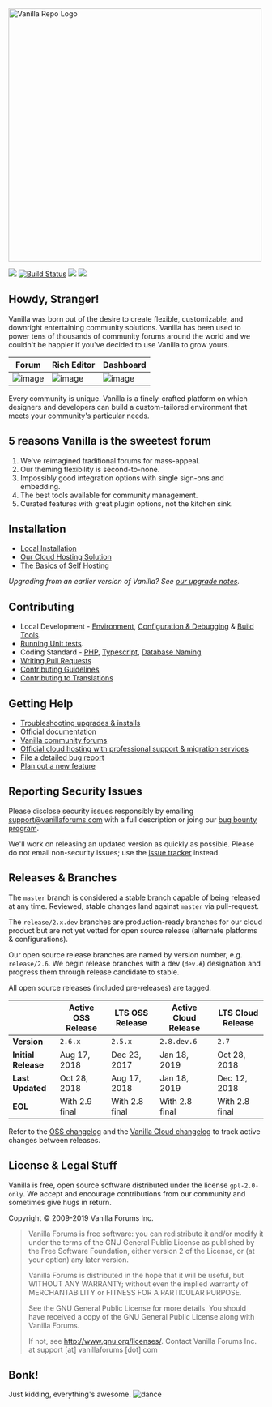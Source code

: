 <img src="https://user-images.githubusercontent.com/1770056/51494323-414e8980-1d86-11e9-933c-e647b5ea49f4.png" alt="Vanilla Repo Logo" width=500/>

[![](https://img.shields.io/github/license/vanilla/vanilla.svg)](https://github.com/vanilla/vanilla/blob/docs/new-readme/LICENSE.md)
[![Build Status](https://travis-ci.org/vanilla/vanilla.svg?branch=master)](https://travis-ci.org/vanilla/vanilla)
![](https://img.shields.io/travis/php-v/vanilla/vanilla.svg)
![](https://img.shields.io/github/commits-since/vanilla/vanilla/Vanilla_2.6.4.svg)

## Howdy, Stranger!

Vanilla was born out of the desire to create flexible, customizable, and downright entertaining
community solutions. Vanilla has been used to power tens of thousands of community forums around the world
and we couldn't be happier if you've decided to use Vanilla to grow yours.

| Forum                                                                                                         | Rich Editor                                                                                                   | Dashboard                                                                                                     |
| ------------------------------------------------------------------------------------------------------------- | ------------------------------------------------------------------------------------------------------------- | ------------------------------------------------------------------------------------------------------------- |
| ![image](https://user-images.githubusercontent.com/1770056/51584623-2a9e5480-1ea4-11e9-9650-b37b0d6da609.png) | ![image](https://user-images.githubusercontent.com/1770056/51584799-e19ad000-1ea4-11e9-9d48-58c673f61076.png) | ![image](https://user-images.githubusercontent.com/1770056/51422470-00cfef80-1b7d-11e9-9d3f-25ada61cecea.png) |

Every community is unique. Vanilla is a finely-crafted platform on which designers and developers
can build a custom-tailored environment that meets your community's particular needs.

## 5 reasons Vanilla is the sweetest forum

1. We've reimagined traditional forums for mass-appeal.
1. Our theming flexibility is second-to-none.
1. Impossibly good integration options with single sign-ons and embedding.
1. The best tools available for community management.
1. Curated features with great plugin options, not the kitchen sink.

## Installation

-   [Local Installation](https://github.com/vanilla/vanilla-docker)
-   [Our Cloud Hosting Solution](https://vanillaforums.com/en/plans/)
-   [The Basics of Self Hosting ](https://docs.vanillaforums.com/developer/installation/self-hosting/)

_Upgrading from an earlier version of Vanilla? See [our upgrade notes](https://docs.vanillaforums.com/developer/installation/self-hosting/#upgrading)._

## Contributing

-   Local Development - [Environment](https://github.com/vanilla/vanilla-docker), [Configuration & Debugging](https://docs.vanillaforums.com/developer/tools/environment/) & [Build Tools](https://docs.vanillaforums.com/developer/tools/building-frontend/).
-   [Running Unit tests](https://github.com/vanilla/vanilla/blob/master/tests/README.md).
-   Coding Standard - [PHP](https://docs.vanillaforums.com/developer/contributing/coding-standard-php/), [Typescript](https://docs.vanillaforums.com/developer/contributing/coding-standard-typescript/), [Database Naming](https://docs.vanillaforums.com/developer/contributing/database-naming-standards/)
-   [Writing Pull Requests](https://docs.vanillaforums.com/developer/contributing/pull-requests/)
-   [Contributing Guidelines](https://github.com/vanilla/vanilla/blob/master/CONTRIBUTING.md)
-   [Contributing to Translations](https://github.com/vanilla/locales/blob/master/README.md)

## Getting Help

-   [Troubleshooting upgrades & installs](http://docs.vanillaforums.com/developers/troubleshooting/)
-   [Official documentation](http://docs.vanillaforums.com)
-   [Vanilla community forums](https://open.vanillaforums.com/discussions)
-   [Official cloud hosting with professional support & migration services](https://vanillaforums.com/plans)
-   [File a detailed bug report](https://github.com/vanilla/vanilla/issues/new?template=bug_report.md)
-   [Plan out a new feature](https://github.com/vanilla/vanilla/issues/new?template=new_feature.md)

## Reporting Security Issues

Please disclose security issues responsibly by emailing support@vanillaforums.com with a full description or joing our [bug bounty program](https://hackerone.com/vanilla).

We'll work on releasing an updated version as quickly as possible.
Please do not email non-security issues; use the [issue tracker](https://github.com/vanilla/vanilla/issues) instead.

## Releases & Branches

The `master` branch is considered a stable branch capable of being released at any time. Reviewed, stable changes land against `master` via pull-request.

The `release/2.x.dev` branches are production-ready branches for our cloud product but are not yet vetted for open source release (alternate platforms & configurations).

Our open source release branches are named by version number, e.g. `release/2.6`.
We begin release branches with a dev (`dev.#`) designation and progress them through release candidate to stable.

All open source releases (included pre-releases) are tagged.

|                     | Active OSS Release | LTS OSS Release | Active Cloud Release | LTS Cloud Release |
| ------------------- | ------------------ | --------------- | -------------------- | ----------------- |
| **Version**         | `2.6.x`            | `2.5.x`         | `2.8.dev.6`          | `2.7`             |
| **Initial Release** | Aug 17, 2018       | Dec 23, 2017    | Jan 18, 2019         | Oct 28, 2018      |
| **Last Updated**    | Oct 28, 2018       | Aug 17, 2018    | Jan 18, 2019         | Dec 12, 2018      |
| **EOL**             | With 2.9 final     | With 2.8 final  | With 2.8 final       | With 2.8 final    |

Refer to the [OSS changelog](https://docs.vanillaforums.com/developer/changelog/) and the [Vanilla Cloud changelog](https://docs.vanillaforums.com/help/releases/) to track active changes between releases.

## License & Legal Stuff

Vanilla is free, open source software distributed under the license `gpl-2.0-only`.
We accept and encourage contributions from our community and sometimes give hugs in return.

Copyright © 2009-2019 Vanilla Forums Inc.

> Vanilla Forums is free software: you can redistribute it and/or modify it under the terms of the GNU General Public License
> as published by the Free Software Foundation, either version 2 of the License, or (at your option) any later version.
>
> Vanilla Forums is distributed in the hope that it will be useful, but WITHOUT ANY WARRANTY;
> without even the implied warranty of MERCHANTABILITY or FITNESS FOR A PARTICULAR PURPOSE.
>
> See the GNU General Public License for more details. You should have received a copy of the GNU General Public License
> along with Vanilla Forums.
>
> If not, see <http://www.gnu.org/licenses/>.
> Contact Vanilla Forums Inc. at support [at] vanillaforums [dot] com

## Bonk!

Just kidding, everything's awesome. ![dance](http://images.v-cdn.net/dance.gif)
